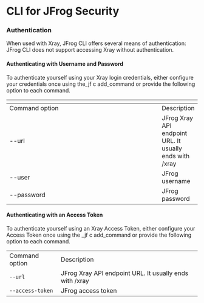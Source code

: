 # CLI for JFrog Security

### Authentication

When used with Xray, JFrog CLI offers several means of authentication: JFrog CLI does not support accessing Xray without authentication.

#### Authenticating with Username and Password

To authenticate yourself using your Xray login credentials, either configure your credentials once using the\_jf c add\_command or provide the following option to each command.

<table>
   <thead>
      <tr>
         <th width="424.5"></th>
         <th></th>
      </tr>
   </thead>
   <tbody>
      <tr>
         <td>Command option</td>
         <td>Description</td>
      </tr>
      <tr>
         <td>--url</td>
         <td>JFrog Xray API endpoint URL. It usually ends with /xray</td>
      </tr>
      <tr>
         <td>--user</td>
         <td>JFrog username</td>
      </tr>
      <tr>
         <td>--password</td>
         <td>JFrog password</td>
      </tr>
   </tbody>
</table>

#### Authenticating with an Access Token

To authenticate yourself using an Xray Access Token, either configure your Access Token once using the \_jf c add\_command or provide the following option to each command.

|                |                                                         |
|----------------|---------------------------------------------------------|
| Command option | Description                                             |
| `--url` | JFrog Xray API endpoint URL. It usually ends with /xray |
| `--access-token` | JFrog access token                                      |
